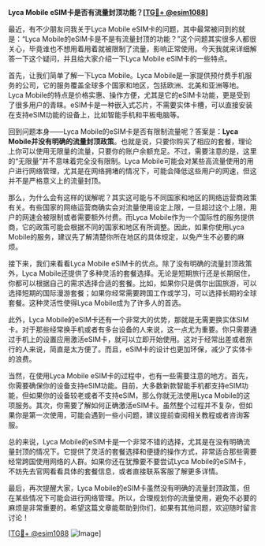 **Lyca Mobile eSIM卡是否有流量封顶功能？[[TG💪+ @esim1088](https://t.me/s/esim1088)]**

最近，有不少朋友问我关于Lyca Mobile eSIM卡的问题，其中最常被问到的就是：“Lyca Mobile的eSIM卡是不是有流量封顶的功能？”这个问题其实很多人都很关心，毕竟谁也不想用着用着就被限制了流量，影响正常使用。今天我就来详细解答一下这个疑问，并且给大家介绍一下Lyca Mobile eSIM卡的一些特点。

首先，让我们简单了解一下Lyca Mobile。Lyca Mobile是一家提供预付费手机服务的公司，它的服务覆盖全球多个国家和地区，包括欧洲、北美和亚洲等地。Lyca Mobile的特点是价格实惠、操作方便，尤其是它的eSIM卡功能，更是受到了很多用户的青睐。eSIM卡是一种嵌入式芯片，不需要实体卡槽，可以直接安装在支持eSIM功能的设备上，比如智能手机和平板电脑等。

回到问题本身——Lyca Mobile的eSIM卡是否有限制流量呢？答案是：**Lyca Mobile并没有明确的流量封顶政策**。也就是说，只要你购买了相应的套餐，理论上你可以使用无限量的流量，只要你的账户余额充足。不过，需要注意的是，这里的“无限量”并不意味着完全没有限制。Lyca Mobile可能会对某些高流量使用的用户进行网络管理，尤其是在网络拥堵的情况下，可能会降低这些用户的网速，但这并不是严格意义上的流量封顶。

那么，为什么会有这样的误解呢？其实这可能与不同国家和地区的网络运营商政策有关。有些国家的网络运营商确实会对流量使用设定上限，一旦超过这个上限，用户的网速会被限制或者需要额外付费。而Lyca Mobile作为一个国际性的服务提供商，它的政策可能会根据不同的国家和地区有所调整。因此，如果你使用Lyca Mobile的服务，建议先了解清楚你所在地区的具体规定，以免产生不必要的麻烦。

接下来，我们来看看Lyca Mobile eSIM卡的优点。除了没有明确的流量封顶政策外，Lyca Mobile还提供了多种灵活的套餐选择。无论是短期旅行还是长期居住，你都可以根据自己的需求选择合适的套餐。比如，如果你只是偶尔出国旅游，可以选择短期的国际漫游套餐；如果你经常需要跨国工作或学习，可以选择长期的全球套餐。这种灵活性使得Lyca Mobile成为了许多人的首选。

此外，Lyca Mobile的eSIM卡还有一个非常大的优势，那就是无需更换实体SIM卡。对于那些经常换手机或者有多台设备的人来说，这一点尤为重要。你只需要通过手机上的设置应用激活eSIM卡，就可以立即开始使用。这对于经常出差或者旅行的人来说，简直是太方便了。而且，eSIM卡的设计也更加环保，减少了实体卡的浪费。

当然，在使用Lyca Mobile eSIM卡的过程中，也有一些需要注意的地方。首先，你需要确保你的设备支持eSIM功能。目前，大多数新款智能手机都支持eSIM功能，但如果你的设备较老或者不支持eSIM，那么你就无法使用Lyca Mobile的这项服务。其次，你需要了解如何正确激活eSIM卡。虽然整个过程并不复杂，但如果你是第一次使用，可能会遇到一些小问题，建议提前查阅相关教程或者咨询客服。

总的来说，Lyca Mobile的eSIM卡是一个非常不错的选择，尤其是在没有明确流量封顶的情况下。它提供了灵活的套餐选择和便捷的操作方式，非常适合那些需要经常跨国使用网络的人群。如果你还在犹豫要不要尝试Lyca Mobile的eSIM卡，不妨先去官网看看具体的套餐信息，或者直接联系客服了解更多详情。

最后，再次提醒大家，Lyca Mobile的eSIM卡虽然没有明确的流量封顶政策，但在某些情况下可能会进行网络管理。所以，合理规划你的流量使用，避免不必要的麻烦是非常重要的。希望这篇文章能帮助到你们，如果有其他问题，欢迎随时留言讨论！

[[TG💪+ @esim1088](https://t.me/s/esim1088) ![Image](https://i.postimg.cc/4NQfJmqS/Snipaste-2025-05-13-00-14-12.png)]